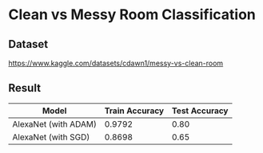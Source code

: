 # Clean vs Messy Room Classification

## Dataset

https://www.kaggle.com/datasets/cdawn1/messy-vs-clean-room

## Result

| Model                | Train Accuracy | Test Accuracy |
| -------------------- | -------------- | ------------- |
| AlexaNet (with ADAM) | 0.9792         | 0.80          |
| AlexaNet (with SGD) | 0.8698         | 0.65          |

